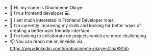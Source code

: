 - 👋 Hi, my name is Obumneme Okoye.
- 👀 I’m  a frontend developer 💻.
- 🎈 I am much interested in Frontend Developer roles.
- 🌱 I’m currently improving my skills and looking for better ways of creating a better user friendly interface. 
- 💞️ I’m looking to collaborate on projects which are more challenging.
- 📫 You can reach me on linkedin via https://www.linkedin.com/in/obumneme-okoye-41aa891bb

<!---
Obumbillions/Obumbillions is a ✨ special ✨ repository because its `README.md` (this file) appears on your GitHub profile.
You can click the Preview link to take a look at your changes.
--->
